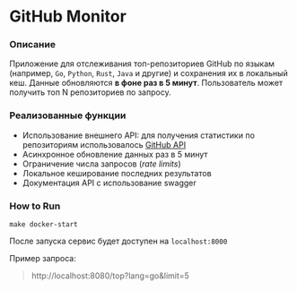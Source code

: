 # GitHub Monitor

### Описание
Приложение для отслеживания топ-репозиториев GitHub по языкам (например, ```Go```, ```Python```, ```Rust```, ```Java``` и другие) и сохранения их в локальный кеш. Данные обновляются **в фоне раз в 5 минут**. Пользователь может получить топ N репозиториев по запросу.

### Реализованные функции
* Использование внешнего API: для получения статистики по репозиториям использовалось [GitHub API](https://api.github.com/search/repositories?q=language:go&sort=stars&order=desc)
* Асинхронное обновление данных раз в 5 минут
* Ограничение числа запросов (*rate limits*)
* Локальное кеширование последних результатов
* Документация API с использование swagger

### How to Run

```make docker-start```

После запуска сервис будет доступен на ```localhost:8000```

Пример запроса:
> http://localhost:8080/top?lang=go&limit=5
